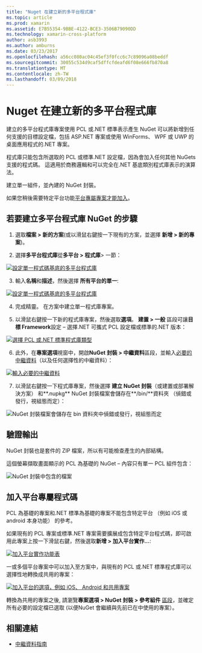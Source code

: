 ```yaml
---
title: "Nuget 在建立新的多平台程式庫"
ms.topic: article
ms.prod: xamarin
ms.assetid: E7B55354-9BBE-4122-BCE3-3506B79090DD
ms.technology: xamarin-cross-platform
author: asb3993
ms.author: amburns
ms.date: 03/23/2017
ms.openlocfilehash: a56cc080ac04c45ef3f0fcc6c7c89096a08beddf
ms.sourcegitcommit: 30055c534d9caf5dffcfdeafd6f08e666fb870a8
ms.translationtype: MT
ms.contentlocale: zh-TW
ms.lasthandoff: 03/09/2018
---
```

# <a name="creating-a-new-multiplatform-library-for-nuget"></a>Nuget 在建立新的多平台程式庫

建立的多平台程式庫專案使用 PCL 或.NET 標準表示產生 NuGet 可以將新增到任何支援的目標設定檔，包括 ASP.NET 專案或使用 WinForms、 WPF 或 UWP 的桌面應用程式的.NET 專案。

程式庫只能包含所選取的 PCL 或標準.NET 設定檔，因為會加入任何其他 NuGets 支援的程式碼。
這適用於商務邏輯和可以完全在.NET 基底類別程式庫表示的演算法。

建立單一組件，並內建的 NuGet 封裝。

如果您稍後需要特定平台功能[平台專屬專案才能加入](#add-platforms)。

## <a name="steps-to-create-a-multiplatform-library-nuget"></a>若要建立多平台程式庫 NuGet 的步驟

1. 選取**檔案 > 新的方案**(或以滑鼠右鍵按一下現有的方案，並選擇 **新增 > 新的專案**)。

2. 選擇**多平台程式庫**從**多平台 > 程式庫**> 一節：

  [![](single-codebase-images/mulitplatform-library-sml.png "設定單一程式碼基底的多平台程式庫")](single-codebase-images/mulitplatform-library.png#lightbox)

3. 輸入**名稱**和**描述**，然後選擇 **所有平台的單一**:

  [![](single-codebase-images/single-configure-sml.png "設定單一程式碼基底的多平台程式庫")](single-codebase-images/single-configure.png#lightbox)

4. 完成精靈。 在方案中建立單一程式庫專案。

5. 以滑鼠右鍵按一下新的程式庫專案，然後選取**選項**。 **建置 > 一般** 區段可讓**目標 Framework**設定 – 選擇.NET 可攜式 PCL 設定檔或標準的.NET 版本：

  [![](single-codebase-images/single-choose-type-sml.png "選擇 PCL 或.NET 標準程式庫類型")](single-codebase-images/single-choose-type.png#lightbox)

6. 此外，在**專案選項**視窗中，開啟**NuGet 封裝 > 中繼資料**區段，並輸入[必要的中繼資料](~/cross-platform/app-fundamentals/nuget-multiplatform-libraries/metadata.md)（以及任何選擇性的中繼資料）：

  [![](single-codebase-images/single-metadata-sml.png "輸入必要的中繼資料")](single-codebase-images/single-metadata.png#lightbox)

7. 以滑鼠右鍵按一下程式庫專案，然後選擇 **建立 NuGet 封裝**（或建置或部署解決方案） 和**.nupkg** NuGet 封裝檔案會儲存在**/bin/**資料夾 （偵錯或發行，視組態而定）：

  ![](single-codebase-images/create-nuget-package.png "NuGet 封裝檔案會儲存在 bin 資料夾中偵錯或發行，視組態而定")


## <a name="verifying-the-output"></a>驗證輸出

NuGet 封裝也是套件的 ZIP 檔案，所以有可能檢查產生的內部結構。

這個螢幕擷取畫面顯示的 PCL 為基礎的 NuGet – 內容只有單一 PCL 組件包含：

![](single-codebase-images/nuget-output.png "NuGet 封裝中包含的檔案")

<a name="add-platforms" />

## <a name="adding-platform-specific-code"></a>加入平台專屬程式碼

PCL 為基礎的專案和.NET 標準為基礎的專案不能包含特定平台 （例如 iOS 或 android 本身功能） 的參考。

如果現有的 PCL 專案或標準.NET 專案需要擴展成包含特定平台程式碼，即可啟用此專案上按一下滑鼠右鍵，然後選取**新增 > 加入平台實作...**:

[![](single-codebase-images/add-later-sml.png "加入平台實作功能表")](single-codebase-images/add-later.png#lightbox)

一或多個平台專案中可以加入至方案中，與現有的 PCL 或.NET 標準程式庫可以選擇性地轉換成共用的專案：

[![](single-codebase-images/add-later-platforms-sml.png "加入平台的選項，例如 iOS、 Android 和共用專案")](single-codebase-images/add-later-platforms-sml.png#lightbox)

轉換為共用的專案之後, 請瀏覽**專案選項 > NuGet 封裝 > 參考組件**
[區段](~/cross-platform/app-fundamentals/nuget-multiplatform-libraries/platform-specific.md)，並確定所有必要的設定檔已選取 (以便NuGet 會繼續與先前已在中使用的專案）。


## <a name="related-links"></a>相關連結

- [中繼資料指南](~/cross-platform/app-fundamentals/nuget-multiplatform-libraries/metadata.md)
